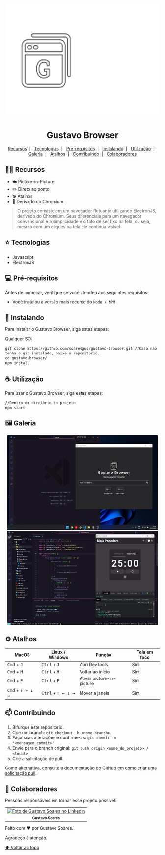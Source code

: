 <p align="center">
<img src="./assets/logo-md.png" width=568 height=368 alt="Logo grande">
</p>

<h1 align="center">Gustavo Browser</h1>

<p align="center">
<a href="#-recursos">Recursos</a>&nbsp;&nbsp;|&nbsp;&nbsp;
<a href="#-tecnologias">Tecnologias</a>&nbsp;&nbsp;|&nbsp;&nbsp;
<a href="#-pré-requisitos">Pré-requisitos</a>&nbsp;&nbsp;|&nbsp;&nbsp;
<a href="#-instalando">Instalando</a>&nbsp;&nbsp;|&nbsp;&nbsp;
<a href="#-utilização">Utilização</a>&nbsp;&nbsp;|&nbsp;&nbsp;
<a href="#%EF%B8%8F-galeria">Galeria</a>&nbsp;&nbsp;|&nbsp;&nbsp;
<a href="#%EF%B8%8F-atalhos">Atalhos</a>&nbsp;&nbsp;|&nbsp;&nbsp;
<a href="#-contribuindo">Contribuindo</a>&nbsp;&nbsp;|&nbsp;&nbsp;
<a href="#-colaboradores">Colaboradores</a>
</p>

## 👨‍🚀 Recursos

* ☁️  Picture-in-Picture
* ✏️  Direto ao ponto
* ⚙️  Atalhos
* 🔵  Derivado do Chromium

> O projeto consiste em um navegador flutuante utilizando ElectronJS, derivado do Chromium. Seus diferenciais para um navegador convencional é a simplicidade e o fato de ser fixo na tela, ou seja, mesmo com um cliques na tela ele continua visível

## ⭐ Tecnologias
* Javascript
* ElectronJS

## 💻 Pré-requisitos

Antes de começar, verifique se você atendeu aos seguintes requisitos:
* Você instalou a versão mais recente do `Node / NPM`

## 🚀 Instalando

Para instalar o Gustavo Browser, siga estas etapas:

Qualquer SO:
```
git clone https://github.com/soaresgus/gustavo-browser.git //Caso não tenha o git instalado, baixe o repositório.
cd gustavo-browser/
npm install
```

## ☕ Utilização

Para usar o Gustavo Browser, siga estas etapas:

```
//Dentro do diretório do projeto
npm start
```

## 🖼️ Galeria

<p align="center">
  <img src="./assets/readme/print-1.png" width=490 height=308 alt="Imagem de desktop usando aplicação">
  <img src="./assets/readme/print-2.png" width=490 height=308 alt="Imagem de desktop usando aplicação">
</p>

## ⚙️ Atalhos 
<table>
  <thead>
    <tr>
      <th>MacOS</th>
      <th>Linux / Windows</th>
      <th>Função</th>
      <th>Tela em foco</th>
    </tr>
  </thead>
  <tbody>
    <tr>
      <td><kbd>Cmd</kbd> + <kbd>J</kbd></td>
      <td><kbd>Ctrl</kbd> + <kbd>J</kbd></td>
      <td>Abri DevTools</td>
      <td>Sim</td>
    </tr>
    <tr>
      <td><kbd>Cmd</kbd> + <kbd>H</kbd></td>
      <td><kbd>Ctrl</kbd> + <kbd>H</kbd></td>
      <td>Voltar ao início</td>
      <td>Sim</td>
    </tr>
    <tr>
      <td><kbd>Cmd</kbd> + <kbd>F</kbd></td>
      <td><kbd>Ctrl</kbd> + <kbd>F</kbd></td>
      <td>Ativar picture-in-picture</td>
      <td>Sim</td>
    </tr>
    <tr>
      <td><kbd>Cmd</kbd> + <kbd>&uarr; &larr; &darr; &rarr;</kbd></td>
      <td><kbd>Ctrl</kbd> + <kbd>&uarr; &larr; &darr; &rarr;</kbd></td>
      <td>Mover a janela</td>
      <td>Sim</td>
    </tr>
  </tbody>
</table>

## 📫 Contribuindo

1. Bifurque este repositório.
2. Crie um branch: `git checkout -b <nome_branch>`.
3. Faça suas alterações e confirme-as: `git commit -m '<mensagem_commit>'`
4. Envie para o branch original: `git push origin <nome_do_projeto> / <local>`
5. Crie a solicitação de pull.

Como alternativa, consulte a documentação do GitHub em [como criar uma solicitação pull](https://help.github.com/en/github/collaborating-with-issues-and-pull-requests/creating-a-pull-request).

## 🤝 Colaboradores

Pessoas responsáveis em tornar esse projeto possível:

<table>
  <tr>
    <td align="center">
      <a href="#">
        <img src="https://github.com/soaresgus.png" width="100px;" alt="Foto de Gustavo Soares no LinkedIn"/><br>
        <sub>
          <b>Gustavo Soares</b>
        </sub>
      </a>
    </td>
  </tr>
</table>

<p>Feito com ❤️ por Gustavo Soares.</p>
<p>Agradeço à atenção.</p>

[⬆ Voltar ao topo](#gustavo-browser)<br>
